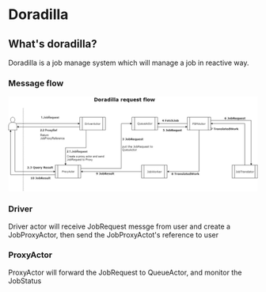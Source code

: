 Doradilla 
============


## What's doradilla?


Doradilla is a job manage system which will manage a job in reactive way.

### Message flow
![msgflow](./pics/msgflow.jpg)

### Driver

Driver actor will receive JobRequest messge from user and create a JobProxyActor,
then send the JobProxyActot's reference to user


### ProxyActor

ProxyActor will forward the JobRequest to QueueActor, and monitor the JobStatus




